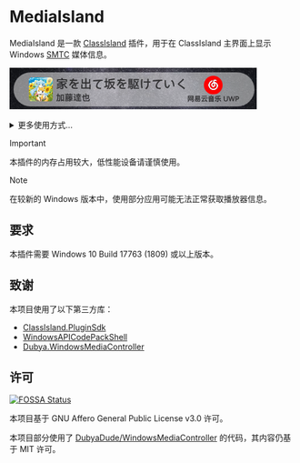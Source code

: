 # MediaIsland

MediaIsland 是一款 [ClassIsland](https://classisland.tech) 插件，用于在 ClassIsland 主界面上显示 Windows [SMTC](https://learn.microsoft.com/en-us/uwp/api/windows.media.systemmediatransportcontrols) 媒体信息。

![截图](./Assets/screenshot.png)
<details>
  <summary>更多使用方式...</summary>
    搭配 <img src="https://github.com/LiPolymer.png" alt="LiPolymer" style="width:16px" /><a href="https://github.com/LiPolymer">LiPolymer</a> 佬的 <a href="https://github.com/LiPolymer/ExtraIsland">ExtraIsland</a> 的【当前活动】组件，并启用「启用歌词」功能：
    <img src="Assets/screenshot_with_ei.png" alt="搭配ei使用截图" />
  </details>

> [!IMPORTANT]
>
> 本插件的内存占用较大，低性能设备请谨慎使用。

> [!NOTE]
> 
> 在较新的 Windows 版本中，使用部分应用可能无法正常获取播放器信息。

## 要求

本插件需要 Windows 10 Build 17763 (1809) 或以上版本。

## 致谢

本项目使用了以下第三方库：

- [ClassIsland.PluginSdk](https://www.nuget.org/packages/ClassIsland.PluginSdk)
- [WindowsAPICodePackShell](https://www.nuget.org/packages/WindowsAPICodePackShell)
- [Dubya.WindowsMediaController](https://www.nuget.org/packages/Dubya.WindowsMediaController)

## 许可

[![FOSSA Status](https://app.fossa.com/api/projects/git%2Bgithub.com%2Fbywhite0%2FMediaIsland.svg?type=shield&issueType=license)](https://app.fossa.com/projects/git%2Bgithub.com%2Fbywhite0%2FMediaIsland?ref=badge_shield&issueType=license)

本项目基于 GNU Affero General Public License v3.0 许可。

本项目部分使用了 [DubyaDude/WindowsMediaController](https://github.com/DubyaDude/WindowsMediaController) 的代码，其内容仍基于 MIT 许可。
